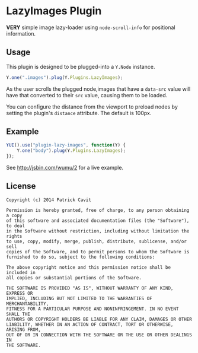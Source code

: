 # LazyImages Plugin #

**VERY** simple image lazy-loader using `node-scroll-info` for positional information.

## Usage ##

This plugin is designed to be plugged-into a `Y.Node` instance.

```javascript
Y.one(".images").plug(Y.Plugins.LazyImages);
```
    
As the user scrolls the plugged node,images that have a `data-src` value will have that converted to their `src` value, causing them to be loaded.

You can configure the distance from the viewport to preload nodes by setting the plugin's `distance` attribute. The default is 100px.

## Example ##

```javascript
YUI().use("plugin-lazy-images", function(Y) {
    Y.one("body").plug(Y.Plugins.LazyImages);
});
```

See http://jsbin.com/wumu/2 for a live example.

## License ##

```
Copyright (c) 2014 Patrick Cavit

Permission is hereby granted, free of charge, to any person obtaining a copy
of this software and associated documentation files (the "Software"), to deal
in the Software without restriction, including without limitation the rights
to use, copy, modify, merge, publish, distribute, sublicense, and/or sell
copies of the Software, and to permit persons to whom the Software is
furnished to do so, subject to the following conditions:

The above copyright notice and this permission notice shall be included in
all copies or substantial portions of the Software.

THE SOFTWARE IS PROVIDED "AS IS", WITHOUT WARRANTY OF ANY KIND, EXPRESS OR
IMPLIED, INCLUDING BUT NOT LIMITED TO THE WARRANTIES OF MERCHANTABILITY,
FITNESS FOR A PARTICULAR PURPOSE AND NONINFRINGEMENT. IN NO EVENT SHALL THE
AUTHORS OR COPYRIGHT HOLDERS BE LIABLE FOR ANY CLAIM, DAMAGES OR OTHER
LIABILITY, WHETHER IN AN ACTION OF CONTRACT, TORT OR OTHERWISE, ARISING FROM,
OUT OF OR IN CONNECTION WITH THE SOFTWARE OR THE USE OR OTHER DEALINGS IN
THE SOFTWARE.
```
